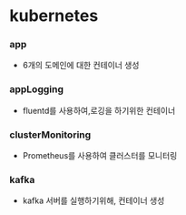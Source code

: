 # kubernetes

### app
- 6개의 도메인에 대한 컨테이너 생성

### appLogging
- fluentd를 사용하여,로깅을 하기위한 컨테이너

### clusterMonitoring
- Prometheus를 사용하여 클러스터를 모니터링

### kafka
- kafka 서버를 실행하기위해, 컨테이너 생성
